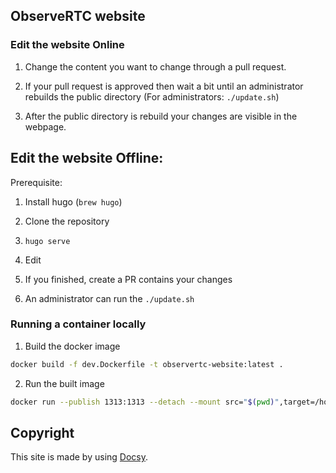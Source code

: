 ## ObserveRTC website

### Edit the website Online

1. Change the content you want to change through a pull request.
   
2. If your pull request is approved then wait a bit until an administrator rebuilds the public directory
   (For administrators: `./update.sh`)
   
3. After the public directory is rebuild your changes are visible in the webpage.

## Edit the website Offline:

Prerequisite: 

1. Install hugo (`brew hugo`)

2. Clone the repository

3. `hugo serve`

4. Edit

5. If you finished, create a PR contains your changes

6. An administrator can run the `./update.sh`

### Running a container locally

1. Build the docker image

```bash
docker build -f dev.Dockerfile -t observertc-website:latest .
```

2. Run the built image

```bash
docker run --publish 1313:1313 --detach --mount src="$(pwd)",target=/home/docsy/app,type=bind docsy-example-dev:latest
```

## Copyright
This site is made by using [Docsy](https://github.com/google/docsy).
